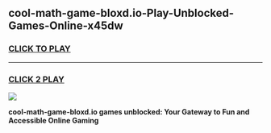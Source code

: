 
## cool-math-game-bloxd.io-Play-Unblocked-Games-Online-x45dw
<h3>
<a href="https://premium76.site?title=cool-math-game-bloxd.io&ref=24A">CLICK TO PLAY</a></h3>
<hr>

<h3>
<a href="https://premium76.site?title=cool-math-game-bloxd.io&ref=24A">CLICK 2 PLAY</a>
  
</h3>

<a href="https://premium76.site?title=cool-math-game-bloxd.io&ref=24A"><img src="https://clearcache.store/games.png"></a>


**cool-math-game-bloxd.io games unblocked: Your Gateway to Fun and Accessible Online Gaming**
